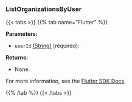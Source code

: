 ### ListOrganizationsByUser

{{< tabs >}}
{{% tab name="Flutter" %}}

**Parameters:**

- `userId` [(String)](https://api.flutter.dev/flutter/dart-core/String-class.html) (required):

**Returns:**

- None.

For more information, see the [Flutter SDK Docs](https://flutter.viam.dev/viam_protos.app.app/AppServiceClient/listOrganizationsByUser.html).

{{% /tab %}}
{{< /tabs >}}
